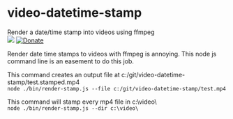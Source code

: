 # video-datetime-stamp
Render a date/time stamp into videos using ffmpeg  
[<img src="https://travis-ci.org/s-a/video-datetime-stamp.png" />](https://travis-ci.org/s-a/video-datetime-stamp "Test state")
[![Donate](http://s-a.github.io/donate/donate.svg)](http://s-a.github.io/donate/)

Render date time stamps to videos with ffmpeg is annoying.
This node js command line is an easement to do this job.


This command creates an output file at c:/git/video-datetime-stamp/test.stamped.mp4  
```node ./bin/render-stamp.js --file c:/git/video-datetime-stamp/test.mp4```

This command will stamp every mp4 file in c:\video\  
```node ./bin/render-stamp.js --dir c:\video\```
